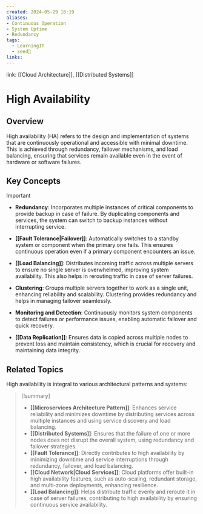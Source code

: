 ```yaml
---
created: 2024-05-29 18:19
aliases: 
- Continuous Operation
- System Uptime
- Redundancy
tags:
  - LearningIT
  - seed🌱
links:
---
```


link: [[Cloud Architecture]], [[Distributed Systems]]

# High Availability

## Overview

High availability (HA) refers to the design and implementation of systems that are continuously operational and accessible with minimal downtime. This is achieved through redundancy, failover mechanisms, and load balancing, ensuring that services remain available even in the event of hardware or software failures.

## Key Concepts

> [!important]
> 
> - **Redundancy**: Incorporates multiple instances of critical components to provide backup in case of failure. By duplicating components and services, the system can switch to backup instances without interrupting service.
>     
> - **[[Fault Tolerance|Failover]]**: Automatically switches to a standby system or component when the primary one fails. This ensures continuous operation even if a primary component encounters an issue.
>     
> - **[[Load Balancing]]**: Distributes incoming traffic across multiple servers to ensure no single server is overwhelmed, improving system availability. This also helps in rerouting traffic in case of server failures.
>     
> - **Clustering**: Groups multiple servers together to work as a single unit, enhancing reliability and scalability. Clustering provides redundancy and helps in managing failover seamlessly.
>     
> - **Monitoring and Detection**: Continuously monitors system components to detect failures or performance issues, enabling automatic failover and quick recovery.
>     
> - **[[Data Replication]]**: Ensures data is copied across multiple nodes to prevent loss and maintain consistency, which is crucial for recovery and maintaining data integrity.
>     

## Related Topics

High availability is integral to various architectural patterns and systems:

> [!summary]
> 
> - **[[Microservices Architecture Pattern]]**: Enhances service reliability and minimizes downtime by distributing services across multiple instances and using service discovery and load balancing.
> - **[[Distributed Systems]]**: Ensures that the failure of one or more nodes does not disrupt the overall system, using redundancy and failover strategies.
> - **[[Fault Tolerance]]**: Directly contributes to high availability by minimizing downtime and service interruptions through redundancy, failover, and load balancing.
> - **[[Cloud Network|Cloud Services]]**: Cloud platforms offer built-in high availability features, such as auto-scaling, redundant storage, and multi-zone deployments, enhancing resilience.
> - **[[Load Balancing]]**: Helps distribute traffic evenly and reroute it in case of server failures, contributing to high availability by ensuring continuous service availability.
